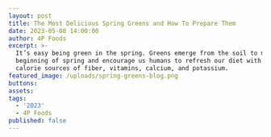 ```yaml
---
layout: post
title: The Most Delicious Spring Greens and How To Prepare Them
date: 2023-05-08 14:00:00
author: 4P Foods
excerpt: >-
  It’s easy being green in the spring. Greens emerge from the soil to mark the
  beginning of spring and encourage us humans to refresh our diet with these low
  calorie sources of fiber, vitamins, calcium, and potassium.
featured_image: /uploads/spring-greens-blog.png
buttons:
assets:
tags:
  - '2023'
  - 4P Foods
published: false
---
```

